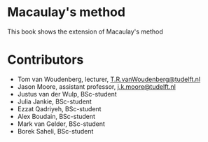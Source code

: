 # Macaulay's method

This book shows the extension of Macaulay's method

# Contributors
- Tom van Woudenberg, lecturer, T.R.vanWoudenberg@tudelft.nl
- Jason Moore, assistant professor, j.k.moore@tudelft.nl
- Justus van der Wulp, BSc-student
- Julia Jankie, BSc-student
- Ezzat Qadriyeh, BSc-student
- Alex Boudain, BSc-student
- Mark van Gelder, BSc-student
- Borek Saheli, BSc-student